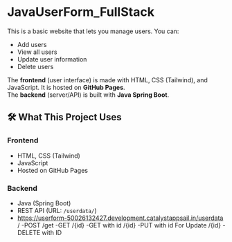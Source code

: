 # JavaUserForm_FullStack

This is a basic website that lets you manage users. You can:

- Add users
- View all users
- Update user information
- Delete users

The **frontend** (user interface) is made with HTML, CSS (Tailwind), and JavaScript. It is hosted on **GitHub Pages**.  
The **backend** (server/API) is built with **Java Spring Boot**.

## 🛠 What This Project Uses

### Frontend
- HTML, CSS (Tailwind)
- JavaScript
- Hosted on GitHub Pages

### Backend
- Java (Spring Boot)
- REST API (URL: `/userdata/`)
- https://userform-50026132427.development.catalystappsail.in/userdata
            /        -POST
            /get     -GET
            /{id}    -GET with id
            /{id}    -PUT with id For Update
            /{id}    -DELETE with ID
